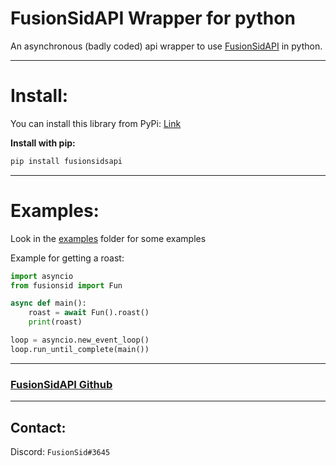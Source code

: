 # FusionSidAPI Wrapper for python

An asynchronous (badly coded) api wrapper to use [FusionSidAPI](https://fusionsidapi.herokuapp.com/) in python.

---

# Install:

You can install this library from PyPi: [Link](https://pypi.org/project/fusionsidsapi/)

**Install with pip:**
```py
pip install fusionsidsapi
```

---

# Examples:

Look in the [examples](/examples/) folder for some examples

Example for getting a roast:
```py
import asyncio
from fusionsid import Fun

async def main():
    roast = await Fun().roast()
    print(roast)

loop = asyncio.new_event_loop()
loop.run_until_complete(main())
```

---

### [FusionSidAPI Github](https://github.com/FusionSid/FusionSidsAPI)

---

## Contact:
Discord: `FusionSid#3645`